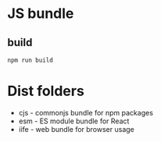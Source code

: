 # JS bundle

## build 

``
npm run build
``

# Dist folders

* cjs - commonjs bundle for npm packages
* esm - ES module bundle for React
* iife - web bundle for browser usage